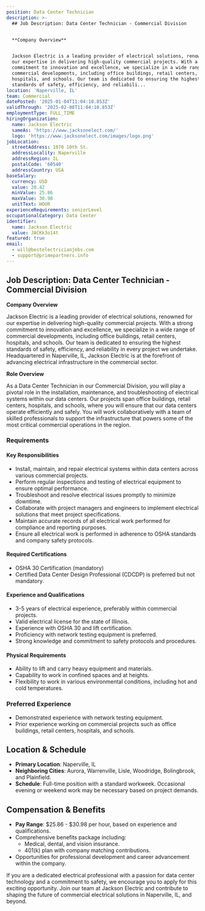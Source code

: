 ```yaml
---
position: Data Center Technician
description: >-
  ## Job Description: Data Center Technician - Commercial Division


  **Company Overview**


  Jackson Electric is a leading provider of electrical solutions, renowned for
  our expertise in delivering high-quality commercial projects. With a strong
  commitment to innovation and excellence, we specialize in a wide range of
  commercial developments, including office buildings, retail centers,
  hospitals, and schools. Our team is dedicated to ensuring the highest
  standards of safety, efficiency, and reliabili...
location: 'Naperville, IL'
team: Commercial
datePosted: '2025-01-04T11:04:10.853Z'
validThrough: '2025-02-08T11:04:10.853Z'
employmentType: FULL_TIME
hiringOrganization:
  name: Jackson Electric
  sameAs: 'https://www.jacksonelect.com/'
  logo: 'https://www.jacksonelect.com/images/logo.png'
jobLocation:
  streetAddress: 1070 10th St.
  addressLocality: Naperville
  addressRegion: IL
  postalCode: '60540'
  addressCountry: USA
baseSalary:
  currency: USD
  value: 28.42
  minValue: 25.86
  maxValue: 30.98
  unitText: HOUR
experienceRequirements: seniorLevel
occupationalCategory: Data Center
identifier:
  name: Jackson Electric
  value: JACKk3o14t
featured: true
email:
  - will@bestelectricianjobs.com
  - support@primepartners.info
---
```




## Job Description: Data Center Technician - Commercial Division

**Company Overview**

Jackson Electric is a leading provider of electrical solutions, renowned for our expertise in delivering high-quality commercial projects. With a strong commitment to innovation and excellence, we specialize in a wide range of commercial developments, including office buildings, retail centers, hospitals, and schools. Our team is dedicated to ensuring the highest standards of safety, efficiency, and reliability in every project we undertake. Headquartered in Naperville, IL, Jackson Electric is at the forefront of advancing electrical infrastructure in the commercial sector.

**Role Overview**

As a Data Center Technician in our Commercial Division, you will play a pivotal role in the installation, maintenance, and troubleshooting of electrical systems within our data centers. Our projects span office buildings, retail centers, hospitals, and schools, where you will ensure that our data centers operate efficiently and safely. You will work collaboratively with a team of skilled professionals to support the infrastructure that powers some of the most critical commercial operations in the region.

### Requirements

#### Key Responsibilities

- Install, maintain, and repair electrical systems within data centers across various commercial projects.
- Perform regular inspections and testing of electrical equipment to ensure optimal performance.
- Troubleshoot and resolve electrical issues promptly to minimize downtime.
- Collaborate with project managers and engineers to implement electrical solutions that meet project specifications.
- Maintain accurate records of all electrical work performed for compliance and reporting purposes.
- Ensure all electrical work is performed in adherence to OSHA standards and company safety protocols.

#### Required Certifications

- OSHA 30 Certification (mandatory)
- Certified Data Center Design Professional (CDCDP) is preferred but not mandatory.

#### Experience and Qualifications

- 3-5 years of electrical experience, preferably within commercial projects.
- Valid electrical license for the state of Illinois.
- Experience with OSHA 30 and lift certification.
- Proficiency with network testing equipment is preferred.
- Strong knowledge and commitment to safety protocols and procedures.

#### Physical Requirements

- Ability to lift and carry heavy equipment and materials.
- Capability to work in confined spaces and at heights.
- Flexibility to work in various environmental conditions, including hot and cold temperatures.

### Preferred Experience

- Demonstrated experience with network testing equipment.
- Prior experience working on commercial projects such as office buildings, retail centers, hospitals, and schools.

## Location & Schedule

- **Primary Location**: Naperville, IL
- **Neighboring Cities**: Aurora, Warrenville, Lisle, Woodridge, Bolingbrook, and Plainfield.
- **Schedule**: Full-time position with a standard workweek. Occasional evening or weekend work may be necessary based on project demands.

## Compensation & Benefits

- **Pay Range**: $25.86 - $30.98 per hour, based on experience and qualifications.
- Comprehensive benefits package including:
  - Medical, dental, and vision insurance.
  - 401(k) plan with company matching contributions.
- Opportunities for professional development and career advancement within the company.

If you are a dedicated electrical professional with a passion for data center technology and a commitment to safety, we encourage you to apply for this exciting opportunity. Join our team at Jackson Electric and contribute to shaping the future of commercial electrical solutions in Naperville, IL, and beyond.
